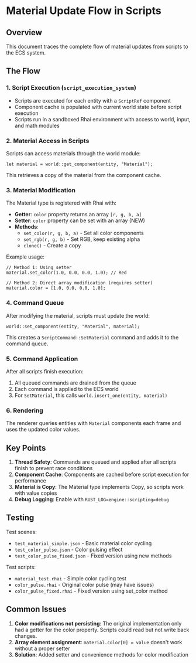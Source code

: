 # Material Update Flow in Scripts

## Overview
This document traces the complete flow of material updates from scripts to the ECS system.

## The Flow

### 1. Script Execution (`script_execution_system`)
- Scripts are executed for each entity with a `ScriptRef` component
- Component cache is populated with current world state before script execution
- Scripts run in a sandboxed Rhai environment with access to world, input, and math modules

### 2. Material Access in Scripts
Scripts can access materials through the world module:
```rhai
let material = world::get_component(entity, "Material");
```
This retrieves a copy of the material from the component cache.

### 3. Material Modification
The Material type is registered with Rhai with:
- **Getter**: `color` property returns an array `[r, g, b, a]`
- **Setter**: `color` property can be set with an array (NEW)
- **Methods**: 
  - `set_color(r, g, b, a)` - Set all color components
  - `set_rgb(r, g, b)` - Set RGB, keep existing alpha
  - `clone()` - Create a copy

Example usage:
```rhai
// Method 1: Using setter
material.set_color(1.0, 0.0, 0.0, 1.0); // Red

// Method 2: Direct array modification (requires setter)
material.color = [1.0, 0.0, 0.0, 1.0];
```

### 4. Command Queue
After modifying the material, scripts must update the world:
```rhai
world::set_component(entity, "Material", material);
```

This creates a `ScriptCommand::SetMaterial` command and adds it to the command queue.

### 5. Command Application
After all scripts finish execution:
1. All queued commands are drained from the queue
2. Each command is applied to the ECS world
3. For `SetMaterial`, this calls `world.insert_one(entity, material)`

### 6. Rendering
The renderer queries entities with `Material` components each frame and uses the updated color values.

## Key Points

1. **Thread Safety**: Commands are queued and applied after all scripts finish to prevent race conditions
2. **Component Cache**: Components are cached before script execution for performance
3. **Material is Copy**: The Material type implements Copy, so scripts work with value copies
4. **Debug Logging**: Enable with `RUST_LOG=engine::scripting=debug`

## Testing

Test scenes:
- `test_material_simple.json` - Basic material color cycling
- `test_color_pulse.json` - Color pulsing effect
- `test_color_pulse_fixed.json` - Fixed version using new methods

Test scripts:
- `material_test.rhai` - Simple color cycling test
- `color_pulse.rhai` - Original color pulse (may have issues)
- `color_pulse_fixed.rhai` - Fixed version using set_color method

## Common Issues

1. **Color modifications not persisting**: The original implementation only had a getter for the color property. Scripts could read but not write back changes.
2. **Array element assignment**: `material.color[0] = value` doesn't work without a proper setter
3. **Solution**: Added setter and convenience methods for color modification